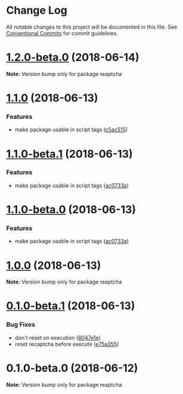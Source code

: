 # Change Log

All notable changes to this project will be documented in this file.
See [Conventional Commits](https://conventionalcommits.org) for commit guidelines.

<a name="1.2.0-beta.0"></a>
# [1.2.0-beta.0](https://github.com/sarneeh/reaptcha/compare/v1.1.0...v1.2.0-beta.0) (2018-06-14)




**Note:** Version bump only for package reaptcha

<a name="1.1.0"></a>
# [1.1.0](https://github.com/sarneeh/reaptcha/compare/v1.0.0...v1.1.0) (2018-06-13)


### Features

* make package usable in script tags ([c5ac515](https://github.com/sarneeh/reaptcha/commit/c5ac515))




<a name="1.1.0-beta.1"></a>
# [1.1.0-beta.1](https://github.com/sarneeh/reaptcha/compare/v1.0.0...v1.1.0-beta.1) (2018-06-13)


### Features

* make package usable in script tags ([ac0733a](https://github.com/sarneeh/reaptcha/commit/ac0733a))




<a name="1.1.0-beta.0"></a>
# [1.1.0-beta.0](https://github.com/sarneeh/reaptcha/compare/v1.0.0...v1.1.0-beta.0) (2018-06-13)


### Features

* make package usable in script tags ([ac0733a](https://github.com/sarneeh/reaptcha/commit/ac0733a))




<a name="1.0.0"></a>
# [1.0.0](https://github.com/sarneeh/reaptcha/compare/v0.1.0-beta.1...v1.0.0) (2018-06-13)




**Note:** Version bump only for package reaptcha

<a name="0.1.0-beta.1"></a>
# [0.1.0-beta.1](https://github.com/sarneeh/reaptcha/compare/v0.1.0-beta.0...v0.1.0-beta.1) (2018-06-13)


### Bug Fixes

* don't reset on execution ([8047e1e](https://github.com/sarneeh/reaptcha/commit/8047e1e))
* reset recaptcha before execute ([e75a355](https://github.com/sarneeh/reaptcha/commit/e75a355))




<a name="0.1.0-beta.0"></a>
# 0.1.0-beta.0 (2018-06-12)




**Note:** Version bump only for package reaptcha
